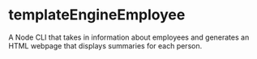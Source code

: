 # templateEngineEmployee
A Node CLI that takes in information about employees and generates an HTML webpage that displays summaries for each person.
